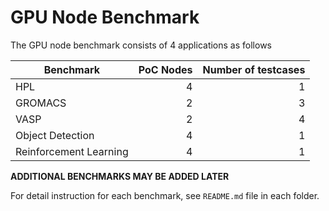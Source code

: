 # GPU Node Benchmark

The GPU node benchmark consists of 4 applications as follows

| Benchmark     | PoC Nodes| Number of  testcases |
| ------------- |---------:| ---------:|
| HPL           | 4        | 1         | 
| GROMACS       | 2        | 3         | 
| VASP          | 2        | 4         | 
| Object Detection    | 4      | 1       | 
| Reinforcement Learning    | 4      | 1       | 

**ADDITIONAL BENCHMARKS MAY BE ADDED LATER**

For detail instruction for each benchmark, see `README.md` file in each folder.
